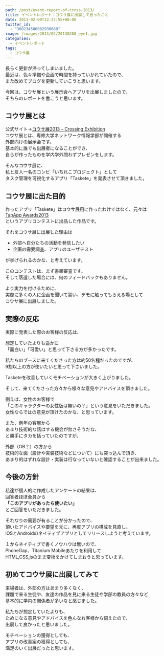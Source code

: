 ```yaml
---
path: /post/event-report-of-cross-2013/
title: イベントレポート：コウサ展に出展して思ったこと
date: 2013-02-09T22:27:55+00:00
twitter_id:
  - "300234586082930688"
image: /images/2013/02/20130208_eye1.jpg
categories:
  - イベントレポート
tags:
  - コウサ展
---
```

<section id="intro"> 

長らく更新が滞ってしまいました。  
最近は、色々準備や企画で時間を持っていかれていたので、  
また改めてブログを更新していこうと思います。

今回は、コウサ展という展示会へアプリを出展しましたので、  
そちらのレポートを書こうと思います。</section> 

<!--more-->

<section id="what\_is\_kousa"> 

コウサ展とは
----------------------------------------

公式サイト→<a href="http://www.ne.senshu-u.ac.jp/~kousa2013/" target="_blank">コウサ展2013 – Crossing Exhibition</a>  
コウサ展とは、専修大学ネットワーク情報学部が開催する  
外部向けの展示会です。  
基本的に誰でも出展者になることができ、  
自らが作ったものを学内学外問わずプレゼンをします。 

そんなコウサ展に、  
私と友人一名のコンビ「いちれこプロジェクト」として  
タスク管理を可視化するアプリ「Taskete」を発表させて頂きました。 </section> <section id="purpose"> 

コウサ展に出た目的
----------------------------------------

作ったアプリ「Taskete」はコウサ展用に作ったわけではなく、元々は  
<a href="http://book.mycom.co.jp/special/tapapp/" target="_blank">TapApp Awards2013</a>  
というアプリコンテストに出品した作品です。

それをコウサ展に出展した理由は

  * 外部へ自分たちの活動を発信したい 
  * 企画の需要調査、アプリのユーザテスト 

が挙げられるのかな、と考えています。

このコンテストは、まず書類審査です。  
そして落選した場合には、何のフィードバックもありません。

より実力を付けるために、  
実際に多くの人に企画を聞いて貰い、デモに触ってもらえる場として  
コウサ展に出展しました。 </section> <section id="reaction"> 

実際の反応
----------------------------------------

実際に発表した際のお客様の反応は、

想定していたよりも遥かに  
「面白い」「可愛い」と思って下さる方が多かったです。

私たちのブースに来てくださった方は約50名程だったのですが、  
9割以上の方が使いたいと思って下さいました。

Tasketeを改善していくモチベーションが大きく上がりました。 

そして、来てくださった方々から様々な意見やアドバイスを頂きました。

例えば、女性のお客様で  
「このキャラクターの女性版は無いの？」という意見をいただきました。  
女性ならではの意見が頂けたのかな、と思っています。 

また、例年の客層から  
あまり技術的な話はする機会が無さそうだな、  
と勝手にタカを括っていたのですが、

外部（OB？）の方から  
技術的な面（設計や実装技術などについて）にも突っ込んで頂き、  
あまり的はずれな設計・実装は行なっていないと確認することが出来ました。 </section> <section id="course"> 

今後の方針
----------------------------------------

私達が個人的に作成したアンケートの結果は、  
回答者ほぼ全員から  
**「このアプリがあったら使いたい」**  
とご回答をいただきました。

それなりの需要が有ることが分かったので、  
頂いたアドバイスや要望を元に、再度アプリの構成を見直し、  
iOSとAndroidのネイティブアプリとしてリリースしようと考えています。

１からネイティブで書くノウハウは無いので、  
PhoneGap、Titanium Mobileあたりを利用して  
HTML,CSS,jsのまま変換をかけてしまおうと思っています。 </section> <section id="finaly"> 

初めてコウサ展に出展してみて
----------------------------------------

来場者は、外部の方はあまり多くなく、  
課題で来る生徒や、友達の作品を見に来る生徒や学部の教員の方々など  
基本的に学内の関係者が多いなと感じました。

私たちが想定していたよりも、  
ためになる意見やアドバイスを色んなお客様から伺えたので、  
出展して良かったと思いました。

モチベーションの獲得としても、  
アプリの改善案の獲得としても、  
満足のいく出展だったと思います。 </section> 

<div style="font-size:0px;height:0px;line-height:0px;margin:0;padding:0;clear:both">
</div>